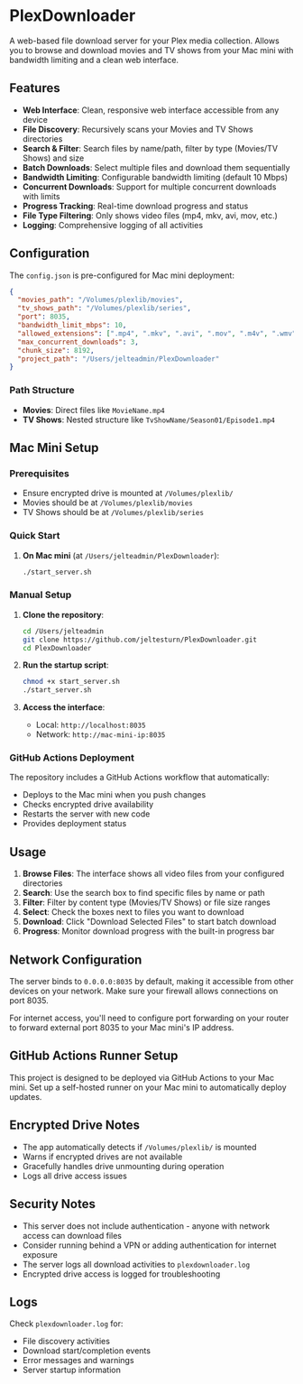 # PlexDownloader

A web-based file download server for your Plex media collection. Allows you to browse and download movies and TV shows from your Mac mini with bandwidth limiting and a clean web interface.

## Features

- **Web Interface**: Clean, responsive web interface accessible from any device
- **File Discovery**: Recursively scans your Movies and TV Shows directories  
- **Search & Filter**: Search files by name/path, filter by type (Movies/TV Shows) and size
- **Batch Downloads**: Select multiple files and download them sequentially
- **Bandwidth Limiting**: Configurable bandwidth limiting (default 10 Mbps)
- **Concurrent Downloads**: Support for multiple concurrent downloads with limits
- **Progress Tracking**: Real-time download progress and status
- **File Type Filtering**: Only shows video files (mp4, mkv, avi, mov, etc.)
- **Logging**: Comprehensive logging of all activities

## Configuration

The `config.json` is pre-configured for Mac mini deployment:

```json
{
  "movies_path": "/Volumes/plexlib/movies",
  "tv_shows_path": "/Volumes/plexlib/series",
  "port": 8035,
  "bandwidth_limit_mbps": 10,
  "allowed_extensions": [".mp4", ".mkv", ".avi", ".mov", ".m4v", ".wmv", ".flv", ".webm"],
  "max_concurrent_downloads": 3,
  "chunk_size": 8192,
  "project_path": "/Users/jelteadmin/PlexDownloader"
}
```

### Path Structure
- **Movies**: Direct files like `MovieName.mp4`
- **TV Shows**: Nested structure like `TvShowName/Season01/Episode1.mp4`

## Mac Mini Setup

### Prerequisites
- Ensure encrypted drive is mounted at `/Volumes/plexlib/`
- Movies should be at `/Volumes/plexlib/movies`
- TV Shows should be at `/Volumes/plexlib/series`

### Quick Start
1. **On Mac mini** (at `/Users/jelteadmin/PlexDownloader`):
   ```bash
   ./start_server.sh
   ```

### Manual Setup
1. **Clone the repository**:
   ```bash
   cd /Users/jelteadmin
   git clone https://github.com/jeltesturn/PlexDownloader.git
   cd PlexDownloader
   ```

2. **Run the startup script**:
   ```bash
   chmod +x start_server.sh
   ./start_server.sh
   ```

3. **Access the interface**:
   - Local: `http://localhost:8035`
   - Network: `http://mac-mini-ip:8035`

### GitHub Actions Deployment
The repository includes a GitHub Actions workflow that automatically:
- Deploys to the Mac mini when you push changes
- Checks encrypted drive availability
- Restarts the server with new code
- Provides deployment status

## Usage

1. **Browse Files**: The interface shows all video files from your configured directories
2. **Search**: Use the search box to find specific files by name or path
3. **Filter**: Filter by content type (Movies/TV Shows) or file size ranges
4. **Select**: Check the boxes next to files you want to download
5. **Download**: Click "Download Selected Files" to start batch download
6. **Progress**: Monitor download progress with the built-in progress bar

## Network Configuration

The server binds to `0.0.0.0:8035` by default, making it accessible from other devices on your network. Make sure your firewall allows connections on port 8035.

For internet access, you'll need to configure port forwarding on your router to forward external port 8035 to your Mac mini's IP address.

## GitHub Actions Runner Setup

This project is designed to be deployed via GitHub Actions to your Mac mini. Set up a self-hosted runner on your Mac mini to automatically deploy updates.

## Encrypted Drive Notes

- The app automatically detects if `/Volumes/plexlib/` is mounted
- Warns if encrypted drives are not available
- Gracefully handles drive unmounting during operation
- Logs all drive access issues

## Security Notes

- This server does not include authentication - anyone with network access can download files
- Consider running behind a VPN or adding authentication for internet exposure
- The server logs all download activities to `plexdownloader.log`
- Encrypted drive access is logged for troubleshooting

## Logs

Check `plexdownloader.log` for:
- File discovery activities
- Download start/completion events  
- Error messages and warnings
- Server startup information